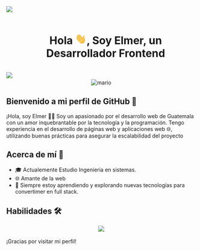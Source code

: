 
<img src="https://user-images.githubusercontent.com/74038190/212284100-561aa473-3905-4a80-b561-0d28506553ee.gif">

<!--h1 without bottom border-->
<div >
  <ul align="center">
    <summary><h1 style="display: inline-block">Hola  <img src="https://raw.githubusercontent.com/ABSphreak/ABSphreak/master/gifs/Hi.gif" width="30px">, Soy Elmer, un Desarrollador Frontend </h1></summary>
  </ul>
</div>


<img src="https://user-images.githubusercontent.com/74038190/212284100-561aa473-3905-4a80-b561-0d28506553ee.gif">



<div align="center">
  <img  src="https://user-images.githubusercontent.com/74038190/225813708-98b745f2-7d22-48cf-9150-083f1b00d6c9.gif"
     height="375"  alt="mario" />
</div>

## Bienvenido a mi perfil de GitHub 👋

¡Hola, soy Elmer 👨‍💻 Soy un apasionado por el desarrollo web de Guatemala con un amor inquebrantable por la tecnología y la programación.
Tengo experiencia en el desarrollo de páginas web y aplicaciones web 🌐, utilizando buenas prácticas para asegurar la escalabilidad del proyecto 

## Acerca de mí 🚀

- 🎓 Actualemente Estudio Ingenieria en sistemas.
- 🌐 Amante de la web
- 🌱 Siempre estoy aprendiendo y explorando nuevas tecnologías para convertimer en full stack.

## Habilidades 🛠️

<p align="center">
  <a href="https://skillicons.dev">
    <img src="https://skillicons.dev/icons?i=git,github,,html,css,js,react,vscode,vite,netlify,md	" />
  </a>
</p>



¡Gracias por visitar mi perfil! 





